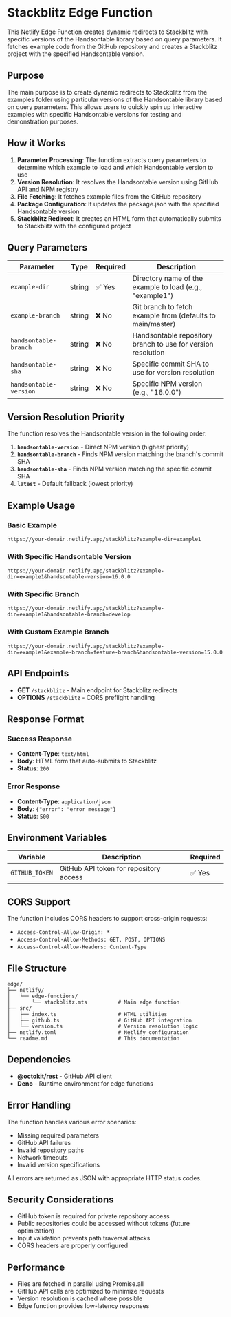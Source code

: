 # Stackblitz Edge Function

This Netlify Edge Function creates dynamic redirects to Stackblitz with specific versions of the Handsontable library based on query parameters. It fetches example code from the GitHub repository and creates a Stackblitz project with the specified Handsontable version.

## Purpose

The main purpose is to create dynamic redirects to Stackblitz from the examples folder using particular versions of the Handsontable library based on query parameters. This allows users to quickly spin up interactive examples with specific Handsontable versions for testing and demonstration purposes.

## How it Works

1. **Parameter Processing**: The function extracts query parameters to determine which example to load and which Handsontable version to use
2. **Version Resolution**: It resolves the Handsontable version using GitHub API and NPM registry
3. **File Fetching**: It fetches example files from the GitHub repository
4. **Package Configuration**: It updates the package.json with the specified Handsontable version
5. **Stackblitz Redirect**: It creates an HTML form that automatically submits to Stackblitz with the configured project

## Query Parameters

| Parameter | Type | Required | Description |
|-----------|------|----------|-------------|
| `example-dir` | string | ✅ Yes | Directory name of the example to load (e.g., "example1") |
| `example-branch` | string | ❌ No | Git branch to fetch example from (defaults to main/master) |
| `handsontable-branch` | string | ❌ No | Handsontable repository branch to use for version resolution |
| `handsontable-sha` | string | ❌ No | Specific commit SHA to use for version resolution |
| `handsontable-version` | string | ❌ No | Specific NPM version (e.g., "16.0.0") |

## Version Resolution Priority

The function resolves the Handsontable version in the following order:

1. **`handsontable-version`** - Direct NPM version (highest priority)
2. **`handsontable-branch`** - Finds NPM version matching the branch's commit SHA
3. **`handsontable-sha`** - Finds NPM version matching the specific commit SHA
4. **`latest`** - Default fallback (lowest priority)

## Example Usage

### Basic Example
```
https://your-domain.netlify.app/stackblitz?example-dir=example1
```

### With Specific Handsontable Version
```
https://your-domain.netlify.app/stackblitz?example-dir=example1&handsontable-version=16.0.0
```

### With Specific Branch
```
https://your-domain.netlify.app/stackblitz?example-dir=example1&handsontable-branch=develop
```

### With Custom Example Branch
```
https://your-domain.netlify.app/stackblitz?example-dir=example1&example-branch=feature-branch&handsontable-version=15.0.0
```

## API Endpoints

- **GET** `/stackblitz` - Main endpoint for Stackblitz redirects
- **OPTIONS** `/stackblitz` - CORS preflight handling

## Response Format

### Success Response
- **Content-Type**: `text/html`
- **Body**: HTML form that auto-submits to Stackblitz
- **Status**: `200`

### Error Response
- **Content-Type**: `application/json`
- **Body**: `{"error": "error message"}`
- **Status**: `500`

## Environment Variables

| Variable | Description | Required |
|----------|-------------|----------|
| `GITHUB_TOKEN` | GitHub API token for repository access | ✅ Yes |

## CORS Support

The function includes CORS headers to support cross-origin requests:
- `Access-Control-Allow-Origin: *`
- `Access-Control-Allow-Methods: GET, POST, OPTIONS`
- `Access-Control-Allow-Headers: Content-Type`

## File Structure

```
edge/
├── netlify/
│   └── edge-functions/
│       └── stackblitz.mts          # Main edge function
├── src/
│   ├── index.ts                    # HTML utilities
│   ├── github.ts                   # GitHub API integration
│   └── version.ts                  # Version resolution logic
├── netlify.toml                    # Netlify configuration
└── readme.md                       # This documentation
```

## Dependencies

- **@octokit/rest** - GitHub API client
- **Deno** - Runtime environment for edge functions

## Error Handling

The function handles various error scenarios:
- Missing required parameters
- GitHub API failures
- Invalid repository paths
- Network timeouts
- Invalid version specifications

All errors are returned as JSON with appropriate HTTP status codes.

## Security Considerations

- GitHub token is required for private repository access
- Public repositories could be accessed without tokens (future optimization)
- Input validation prevents path traversal attacks
- CORS headers are properly configured

## Performance

- Files are fetched in parallel using Promise.all
- GitHub API calls are optimized to minimize requests
- Version resolution is cached where possible
- Edge function provides low-latency responses
